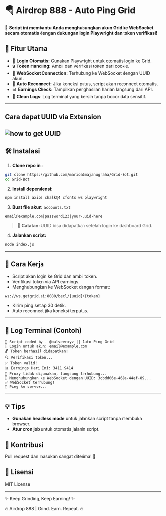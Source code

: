 # 🪂 Airdrop 888 - Auto Ping Grid

🚀 **Script ini membantu Anda menghubungkan akun Grid ke WebSocket secara otomatis dengan dukungan login Playwright dan token verifikasi!**

## 📂 Fitur Utama
- 🔑 **Login Otomatis:** Gunakan Playwright untuk otomatis login ke Grid.
- 🔒 **Token Handling:** Ambil dan verifikasi token dari cookie.
- 🛜 **WebSocket Connection:** Terhubung ke WebSocket dengan UUID akun.
- 🔄 **Auto Reconnect:** Jika koneksi putus, script akan reconnect otomatis.
- 📊 **Earnings Check:** Tampilkan penghasilan harian langsung dari API.
- 🧹 **Clean Logs:** Log terminal yang bersih tanpa bocor data sensitif.

---
## Cara dapat UUID via Extension
![how to get UUID](https://github.com/user-attachments/assets/2cb45c3c-da93-4e03-bf35-f14e887859c6)
---

## 🛠️ Instalasi

1. **Clone repo ini:**
```bash
git clone https://github.com/marioatmajanugraha/Grid-Bot.git
cd Grid-Bot
```

2. **Install dependensi:**
```bash
npm install axios chalk@4 cfonts ws playwright
```

3. **Buat file akun:** `accounts.txt`
```
email@example.com|password123|your-uuid-here
```

> 📘 **Catatan:** UUID bisa didapatkan setelah login ke dashboard Grid.

4. **Jalankan script:**
```bash
node index.js
```

---

## 🚀 Cara Kerja

- Script akan login ke Grid dan ambil token.
- Verifikasi token via API earnings.
- Menghubungkan ke WebSocket dengan format:
```
ws://ws.getgrid.ai:8080/becl/{uuid}/{token}
```
- Kirim ping setiap 30 detik.
- Auto reconnect jika koneksi terputus.

---

## 🔔 Log Terminal (Contoh)
```
🚀 Script coded by - @balveerxyz || Auto Ping Grid
🔑 Login untuk akun: email@example.com
🔓 Token berhasil didapatkan!
🔍 Verifikasi token...
✅ Token valid!
📊 Earnings Hari Ini: 3411.9414
🚫 Proxy tidak digunakan, langsung terhubung...
🔗 Menghubungkan ke WebSocket dengan UUID: 3cbdd06e-461a-44ef-89...
✅ WebSocket terhubung!
🔔 Ping ke server...
```

---

## 💡 Tips
- **Gunakan headless mode** untuk jalankan script tanpa membuka browser.
- **Atur cron job** untuk otomatis jalanin script.

## 🤝 Kontribusi
Pull request dan masukan sangat diterima! 🚀

## 📜 Lisensi
MIT License

---

✨ Keep Grinding, Keep Earning! ✨

🔥 Airdrop 888 | Grind. Earn. Repeat. 🔥

